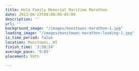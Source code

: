 ```yaml
---
title: Holy Family Memorial Maritime Marathon
date: 2013-06-23T00:00:00-05:00
description: ''
url: ''
background_image: "/images/manitowoc-marathon-1.jpg"
loading_image: "/images/manitowoc-marathon-loading-1.jpg"
is_time_period: false
location: Manitowoc, WI
finish_time: '3:58:24'
average_pace: '9:05'
placement: 94th

---
```

